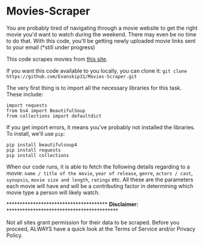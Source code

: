 # Movies-Scraper

You are probably tired of navigating through a movie website to get the right movie you'd want to watch during the weekend. There may even be no time to do that. With this code, you'll be getting newly uploaded movie links sent to your email (*still under progress)

This code scrapes movies from [this site](https://yts.mx). 

If you want this code available to you locally, you can clone it: `git clone https://github.com/Evanskip31/Movies-Scraper.git`

The very first thing is to import all the necessary libraries for this task. These include:
```
import requests
from bs4 import BeautifulSoup
from collections import defaultdict
```
If you get import errors, it means you've probably not installed the libraries.
To install, we'll use `pip`:
``` 
pip install beautifulsoup4
pip install requests
pip install collections
```

When our code runs, it is able to fetch the following details regarding to a movie: `name / title of the movie`, `year of release`, `genre`, `actors / cast`, `synopsis`, `movie size and length`, `ratings` etc. All these are the parameters each movie will have and will be a contributing factor in determining which movie type a person will likely watch.

**************************************  **Disclaimer:**   ******************************************

Not all sites grant permission for their data to be scraped. Before you proceed, ALWAYS have a quick look at the Terms of Service and/or Privacy Policy.
